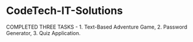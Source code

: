 # CodeTech-IT-Solutions
COMPLETED THREE TASKS - 1. Text-Based Adventure Game, 2. Password Generator, 3. Quiz Application.
